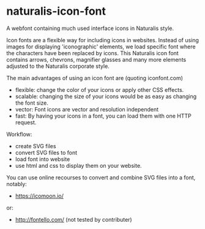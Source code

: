 # naturalis-icon-font
A webfont containing much used interface icons in Naturalis style.

Icon fonts are a flexible way for including icons in websites. Instead of using images for displaying 'iconographic' elements, we load specific font where the characters have been replaced by icons. This Naturalis icon font contains arrows, chevrons, magnifier glasses and many more elements adjusted to the Naturalis corporate style.

The main advantages of using an icon font are (quoting iconfont.com)
- flexible: change the color of your icons or apply other CSS effects.
- scalable: changing the size of your icons would be as easy as changing the font size.
- vector: Font icons are vector and resolution independent
- fast: By having your icons in a font, you can load them with one HTTP request.

Workflow:
- create SVG files
- convert SVG files to font
- load font into website
- use html and css to display them on your website.


You can use online recourses to convert and combine SVG files into a font, notably:
- https://icomoon.io/

or:
- http://fontello.com/ (not tested by contributer)

